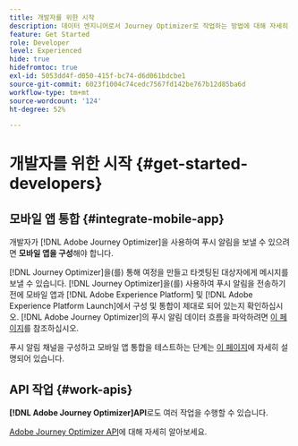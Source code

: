 ```yaml
---
title: 개발자를 위한 시작
description: 데이터 엔지니어로서 Journey Optimizer로 작업하는 방법에 대해 자세히 알아봅니다.
feature: Get Started
role: Developer
level: Experienced
hide: true
hidefromtoc: true
exl-id: 5053dd4f-d050-415f-bc74-d6d061bdcbe1
source-git-commit: 6023f1004c74cedc7567fd142be767b12d85ba6d
workflow-type: tm+mt
source-wordcount: '124'
ht-degree: 52%

---
```


# 개발자를 위한 시작 {#get-started-developers}

## 모바일 앱 통합 {#integrate-mobile-app}

개발자가 [!DNL Adobe Journey Optimizer]을 사용하여 푸시 알림을 보낼 수 있으려면 **모바일 앱을 구성**&#x200B;해야 합니다.

[!DNL Journey Optimizer]을(를) 통해 여정을 만들고 타겟팅된 대상자에게 메시지를 보낼 수 있습니다. [!DNL Journey Optimizer]을(를) 사용하여 푸시 알림을 전송하기 전에 모바일 앱과 [!DNL Adobe Experience Platform] 및 [!DNL Adobe Experience Platform Launch]에서 구성 및 통합이 제대로 되어 있는지 확인하십시오. [!DNL Adobe Journey Optimizer]의 푸시 알림 데이터 흐름을 파악하려면 [이 페이지](../../push/push-gs.md)를 참조하십시오.

푸시 알림 채널을 구성하고 모바일 앱 통합을 테스트하는 단계는 [이 페이지](../../push/push-configuration.md)에 자세히 설명되어 있습니다.

## API 작업 {#work-apis}

**[!DNL Adobe Journey Optimizer]API**&#x200B;로도 여러 작업을 수행할 수 있습니다.

[Adobe Journey Optimizer API](../../configuration/ajo-apis.md)에 대해 자세히 알아보세요.